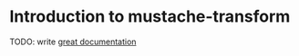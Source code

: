 # Introduction to mustache-transform

TODO: write [great documentation](http://jacobian.org/writing/what-to-write/)
